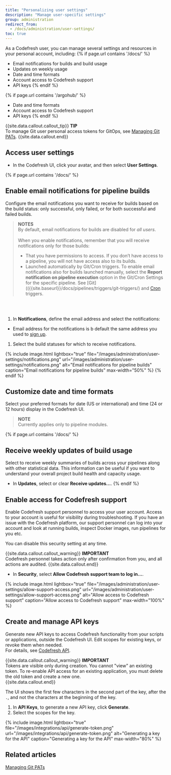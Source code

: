 ```yaml
---
title: "Personalizing user settings"
description: "Manage user-specific settings"
group: administration
redirect_from:
  - /docs/administration/user-settings/
toc: true
---
```


As a Codefresh user, you can manage several settings and resources in your personal account, including:
{% if page.url contains '/docs/' %}
* Email notifications for builds and build usage
* Updates on weekly usage
* Date and time formats
* Account access to Codefresh support
* API keys
{% endif %}

{% if page.url contains '/argohub/' %}
* Date and time formats
* Account access to Codefresh support
* API keys
{% endif %}

{{site.data.callout.callout_tip}}
**TIP**    
  To manage Git user personal access tokens for GitOps, see [Managing Git PATs]({{site.baseurl}}/docs/administration/user-self-management/manage-pats/).
{{site.data.callout.end}}


## Access user settings
* In the Codefresh UI, click your avatar, and then select **User Settings**.

{% if page.url contains '/docs/' %}
## Enable email notifications for pipeline builds 

Configure the email notifications you want to receive for builds based on the build status: only successful, only failed, or for both successful and failed builds.  

>**NOTES**  
By default, email notifications for builds are disabled for _all users_.<br><br> 
When you enable notifications, remember that you will receive notifications only for those builds:<br>
>- That you have permissions to access. If you don’t have access to a pipeline, you will not have access also to its builds.
>- Launched automatically by Git/Cron triggers. To enable email notifications also for builds launched manually, select the **Report notification on pipeline execution** option in the Git/Cron Settings for the specific pipeline. See [Git](({{site.baseurl}}/docs/pipelines/triggers/git-triggers/) and [Cron]({{site.baseurl}}/docs/pipelines/triggers/cron-triggers/) triggers.

<br><br>

1. In **Notifications**, define the email address and select the notifications:    
  * Email address for the notifications is b default the same address you used to [sign up]({{site.baseurl}}/docs/administration/account-user-management/create-codefresh-account/).
1. Select the build statuses for which to receive notifications.


{% include image.html
lightbox="true"
file="/images/administration/user-settings/notifications.png"
url="/images/administration/user-settings/notifications.png"
alt="Email notifications for pipeline builds"
caption="Email notifications for pipeline builds"
max-width="50%"
%}
{% endif %}

## Customize date and time formats

Select your preferred formats for date (US or international) and time (24 or 12 hours) display in the Codefresh UI.

>**NOTE**  
  Currently applies only to pipeline modules. 


{% if page.url contains '/docs/' %}
## Receive weekly updates of build usage

Select to receive weekly summaries of builds across your pipelines along with other statistical data. This information can be useful if you want to understand your overall project build health and capacity usage.

* In **Updates**, select or clear **Receive updates...**.
{% endif %}

## Enable access for Codefresh support

Enable Codefresh support personnel to access your user account. Access to your account is useful for visibility during troubleshooting. If you have an issue with the Codefresh platform, our support personnel can log into your account and look at running builds, inspect Docker images, run pipelines for you etc.

You can disable this security setting at any time.

{{site.data.callout.callout_warning}}
**IMPORTANT**    
  Codefresh personnel takes action only after confirmation from you, and all actions are audited.
{{site.data.callout.end}}


* In **Security**, select **Allow Codefresh support team to log in…**.


{% include image.html
lightbox="true"
file="/images/administration/user-settings/allow-support-access.png"
url="/images/administration/user-settings/allow-support-access.png"
alt="Allow access to Codefresh support"
caption="Allow access to Codefresh support"
max-width="100%"
%}




## Create and manage API keys

Generate new API keys to access Codefresh functionality from your scripts or applications, outside the Codefresh UI. Edit scopes for existing keys, or revoke them when needed.  
For details, see [Codefresh API]({{site.baseurl}}/docs/integrations/codefresh-api/#authentication-instructions).

{{site.data.callout.callout_warning}}
**IMPORTANT**    
Tokens are visible only during creation. You cannot "view" an existing token. To re-enable API access for an existing application, you must delete the old token and create a new one.  
{{site.data.callout.end}}

The UI shows the first few characters in the second part of the key, after the `.`, and not the characters at the beginning of the key.




1. In **API Keys**, to generate a new API key, click **Generate**.
1. Select the scopes for the key.


{% include image.html
lightbox="true"
file="/images/integrations/api/generate-token.png"
url="/images/integrations/api/generate-token.png"
alt="Generating a key for the API"
caption="Generating a key for the API"
max-width="80%"
%}

<!---
### API scopes
{: .table .table-bordered .table-hover}
| Pipeline scope  | Description   |
| ------------------------| ---------------- |
| **General**    | Row 1    |
| **Agent**/**Agents**   | Row 2    |
| **Analytics**    | Row 3    |
| **API**    | Row 4    |
| **API keys**     | Row 5    |
| **Audit**    | Row 6    |
| **Board**   | Row 7    |
| **Build**    | Row 8    |
| **Chart**    | Row 9    |
| **Cluster**/**Clusters**   | Row 10   |
| **Environments-V2**   | Control access to the Environment Dashboard with Kubernetes and Helm releases: <br>Read - View only access<br>Write - access .  |
| **Gen-AI**   | Row 12   |
| **GitHub Actions**   | Row 13   |
| **GitOps**   | Row 14   |
| **Helm**   | Row 15   |
| **Kubernetes**   | Row 16   |
| **Pipeline**   | Row 17   |
| **Project**   | Row 18   |
| **Repos**   | Row 19   |
| **Runner installation**   | Row 20   |
| **Step-Tyep**/**Step-Types**   | Row 21   |
| **Verification**   | Row 22   |
| **View**   | Row 23   |
-->

## Related articles
[Managing Git PATs]({{site.baseurl}}/docs/administration/user-self-management/manage-pats/) 




